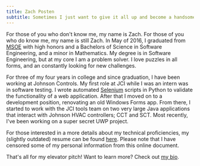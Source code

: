 ```yaml
---
title: Zach Posten
subtitle: Sometimes I just want to give it all up and become a handsome billionaire.
---
```


For those of you who don't know me, my name is Zach. For those of you who do know me, my name is still Zach.  In May of 2016, I graduated from [MSOE][msoe] with high honors and a Bachelors of Science in Software Engineering, and a minor in Mathematics.  My degree is in Software Engineering, but at my core I am a problem solver. I love puzzles in all forms, and an constantly looking for new challenges.

For three of my four years in college and since graduation, I have been working at Johnson Controls.  My first role at JCI while I was an intern was in software testing.  I wrote automated [Selenium][selenium] scripts in Python to validate the functionality of a web application.  After that I moved on to a development position, renovating an old Windows Forms app.  From there, I started to work with the JCI tools team on two very large Java applications that interact with Johnson HVAC controllers; CCT and SCT.  Most recently, I've been working on a super secret UWP project.

For those interested in a more details about my technical proficiencies, my (slightly outdated) resume can be found [here][resume]. Please note that I have censored some of my personal information from this online document.

That's all for my elevator pitch! Want to learn more? Check out [my bio][bio].


[msoe]: http://www.msoe.edu
[resume]: https://drive.google.com/open?id=0B1UtegqS9PrTNjQ5TEQteGdqeWM
[bio]: /#/bio
[selenium]: http://www.seleniumhq.org/
